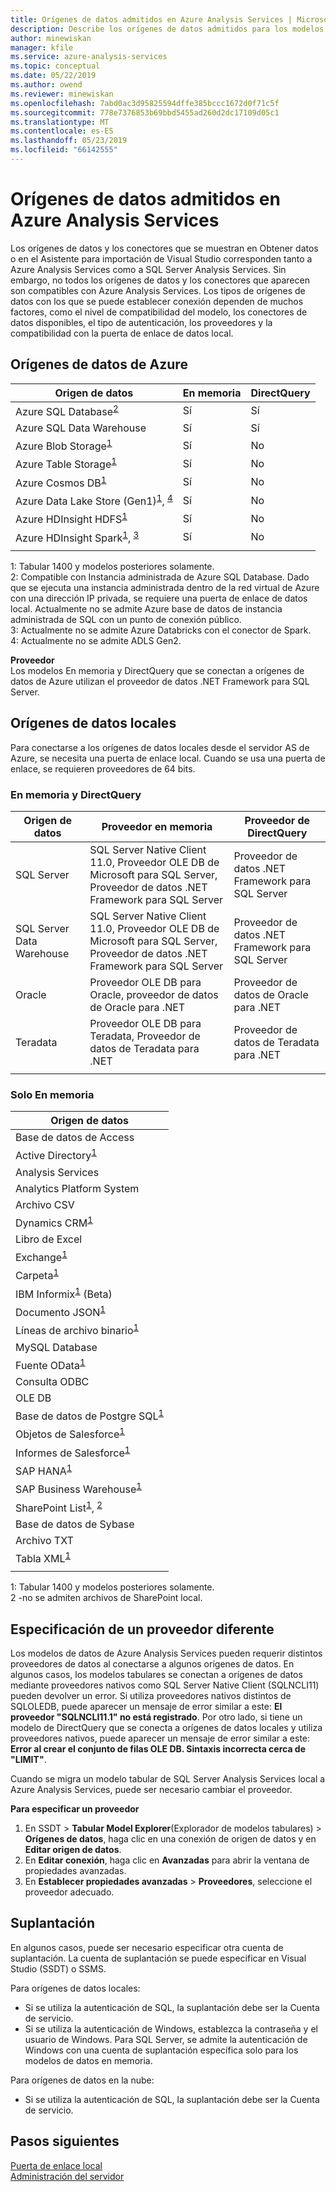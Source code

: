 ```yaml
---
title: Orígenes de datos admitidos en Azure Analysis Services | Microsoft Docs
description: Describe los orígenes de datos admitidos para los modelos de datos en Azure Analysis Services.
author: minewiskan
manager: kfile
ms.service: azure-analysis-services
ms.topic: conceptual
ms.date: 05/22/2019
ms.author: owend
ms.reviewer: minewiskan
ms.openlocfilehash: 7abd0ac3d95825594dffe385bccc1672d0f71c5f
ms.sourcegitcommit: 778e7376853b69bbd5455ad260d2dc17109d05c1
ms.translationtype: MT
ms.contentlocale: es-ES
ms.lasthandoff: 05/23/2019
ms.locfileid: "66142555"
---
```

# <a name="data-sources-supported-in-azure-analysis-services"></a>Orígenes de datos admitidos en Azure Analysis Services

Los orígenes de datos y los conectores que se muestran en Obtener datos o en el Asistente para importación de Visual Studio corresponden tanto a Azure Analysis Services como a SQL Server Analysis Services. Sin embargo, no todos los orígenes de datos y los conectores que aparecen son compatibles con Azure Analysis Services. Los tipos de orígenes de datos con los que se puede establecer conexión dependen de muchos factores, como el nivel de compatibilidad del modelo, los conectores de datos disponibles, el tipo de autenticación, los proveedores y la compatibilidad con la puerta de enlace de datos local. 

## <a name="azure-data-sources"></a>Orígenes de datos de Azure

|Origen de datos  |En memoria  |DirectQuery  |
|---------|---------|---------|
|Azure SQL Database<sup>[2](#azsqlmanaged)</sup>     |   Sí      |    Sí      |
|Azure SQL Data Warehouse     |   Sí      |   Sí       |
|Azure Blob Storage<sup>[1](#tab1400a)</sup>     |   Sí       |    No      |
|Azure Table Storage<sup>[1](#tab1400a)</sup>    |   Sí       |    No      |
|Azure Cosmos DB<sup>[1](#tab1400a)</sup>     |  Sí        |  No        |
|Azure Data Lake Store (Gen1)<sup>[1](#tab1400a)</sup>, <sup>[4](#gen2)</sup>      |   Sí       |    No      |
|Azure HDInsight HDFS<sup>[1](#tab1400a)</sup>     |     Sí     |   No       |
|Azure HDInsight Spark<sup>[1](#tab1400a)</sup>, <sup>[3](#databricks)</sup>     |   Sí       |   No       |
||||

<a name="tab1400a">1</a>: Tabular 1400 y modelos posteriores solamente.   
<a name="azsqlmanaged">2</a>: Compatible con Instancia administrada de Azure SQL Database. Dado que se ejecuta una instancia administrada dentro de la red virtual de Azure con una dirección IP privada, se requiere una puerta de enlace de datos local. Actualmente no se admite Azure base de datos de instancia administrada de SQL con un punto de conexión público.   
<a name="databricks">3</a>: Actualmente no se admite Azure Databricks con el conector de Spark.   
<a name="gen2">4</a>: Actualmente no se admite ADLS Gen2.


**Proveedor**   
Los modelos En memoria y DirectQuery que se conectan a orígenes de datos de Azure utilizan el proveedor de datos .NET Framework para SQL Server.

## <a name="on-premises-data-sources"></a>Orígenes de datos locales

Para conectarse a los orígenes de datos locales desde el servidor AS de Azure, se necesita una puerta de enlace local. Cuando se usa una puerta de enlace, se requieren proveedores de 64 bits.

### <a name="in-memory-and-directquery"></a>En memoria y DirectQuery

|Origen de datos | Proveedor en memoria | Proveedor de DirectQuery |
|  --- | --- | --- |
| SQL Server |SQL Server Native Client 11.0, Proveedor OLE DB de Microsoft para SQL Server, Proveedor de datos .NET Framework para SQL Server | Proveedor de datos .NET Framework para SQL Server |
| SQL Server Data Warehouse |SQL Server Native Client 11.0, Proveedor OLE DB de Microsoft para SQL Server, Proveedor de datos .NET Framework para SQL Server | Proveedor de datos .NET Framework para SQL Server |
| Oracle | Proveedor OLE DB para Oracle, proveedor de datos de Oracle para .NET |Proveedor de datos de Oracle para .NET |
| Teradata |Proveedor OLE DB para Teradata, Proveedor de datos de Teradata para .NET |Proveedor de datos de Teradata para .NET |
| | | |

### <a name="in-memory-only"></a>Solo En memoria

|Origen de datos  |  
|---------|
|Base de datos de Access     |  
|Active Directory<sup>[1](#tab1400b)</sup>     |  
|Analysis Services     |  
|Analytics Platform System     |  
|Archivo CSV  |
|Dynamics CRM<sup>[1](#tab1400b)</sup>     |  
|Libro de Excel     |  
|Exchange<sup>[1](#tab1400b)</sup>     |  
|Carpeta<sup>[1](#tab1400b)</sup>     |
|IBM Informix<sup>[1](#tab1400b)</sup> (Beta) |
|Documento JSON<sup>[1](#tab1400b)</sup>     |  
|Líneas de archivo binario<sup>[1](#tab1400b)</sup>     | 
|MySQL Database     | 
|Fuente OData<sup>[1](#tab1400b)</sup>     |  
|Consulta ODBC     | 
|OLE DB     |   
|Base de datos de Postgre SQL<sup>[1](#tab1400b)</sup>    | 
|Objetos de Salesforce<sup>[1](#tab1400b)</sup> |  
|Informes de Salesforce<sup>[1](#tab1400b)</sup> |
|SAP HANA<sup>[1](#tab1400b)</sup>    |  
|SAP Business Warehouse<sup>[1](#tab1400b)</sup>    |  
|SharePoint List<sup>[1](#tab1400b)</sup>, <sup>[2](#filesSP)</sup>     |   
|Base de datos de Sybase     |  
|Archivo TXT  |
|Tabla XML<sup>[1](#tab1400b)</sup>    |  
||
 
<a name="tab1400b">1</a>: Tabular 1400 y modelos posteriores solamente.   
<a name="filesSP">2</a> -no se admiten archivos de SharePoint local.

## <a name="specifying-a-different-provider"></a>Especificación de un proveedor diferente

Los modelos de datos de Azure Analysis Services pueden requerir distintos proveedores de datos al conectarse a algunos orígenes de datos. En algunos casos, los modelos tabulares se conectan a orígenes de datos mediante proveedores nativos como SQL Server Native Client (SQLNCLI11) pueden devolver un error. Si utiliza proveedores nativos distintos de SQLOLEDB, puede aparecer un mensaje de error similar a este: **El proveedor "SQLNCLI11.1" no está registrado**. Por otro lado, si tiene un modelo de DirectQuery que se conecta a orígenes de datos locales y utiliza proveedores nativos, puede aparecer un mensaje de error similar a este: **Error al crear el conjunto de filas OLE DB. Sintaxis incorrecta cerca de "LIMIT"**.

Cuando se migra un modelo tabular de SQL Server Analysis Services local a Azure Analysis Services, puede ser necesario cambiar el proveedor.

**Para especificar un proveedor**

1. En SSDT > **Tabular Model Explorer**(Explorador de modelos tabulares) > **Orígenes de datos**, haga clic en una conexión de origen de datos y en **Editar origen de datos**.
2. En **Editar conexión**, haga clic en **Avanzadas** para abrir la ventana de propiedades avanzadas.
3. En **Establecer propiedades avanzadas** > **Proveedores**, seleccione el proveedor adecuado.

## <a name="impersonation"></a>Suplantación
En algunos casos, puede ser necesario especificar otra cuenta de suplantación. La cuenta de suplantación se puede especificar en Visual Studio (SSDT) o SSMS.

Para orígenes de datos locales:

* Si se utiliza la autenticación de SQL, la suplantación debe ser la Cuenta de servicio.
* Si se utiliza la autenticación de Windows, establezca la contraseña y el usuario de Windows. Para SQL Server, se admite la autenticación de Windows con una cuenta de suplantación específica solo para los modelos de datos en memoria.

Para orígenes de datos en la nube:

* Si se utiliza la autenticación de SQL, la suplantación debe ser la Cuenta de servicio.

## <a name="next-steps"></a>Pasos siguientes
[Puerta de enlace local](analysis-services-gateway.md)   
[Administración del servidor](analysis-services-manage.md)   

